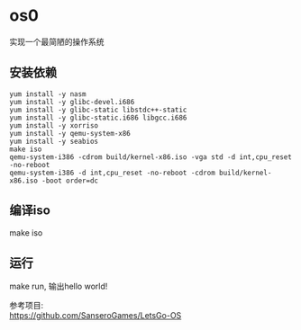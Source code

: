 # os0
实现一个最简陋的操作系统

## 安装依赖
```
yum install -y nasm
yum install -y glibc-devel.i686
yum install -y glibc-static libstdc++-static
yum install -y glibc-static.i686 libgcc.i686
yum install -y xorriso
yum install -y qemu-system-x86
yum install -y seabios
make iso
qemu-system-i386 -cdrom build/kernel-x86.iso -vga std -d int,cpu_reset -no-reboot
qemu-system-i386 -d int,cpu_reset -no-reboot -cdrom build/kernel-x86.iso -boot order=dc
```

## 编译iso
make iso

## 运行
make run, 输出hello world!

参考项目:  
https://github.com/SanseroGames/LetsGo-OS
